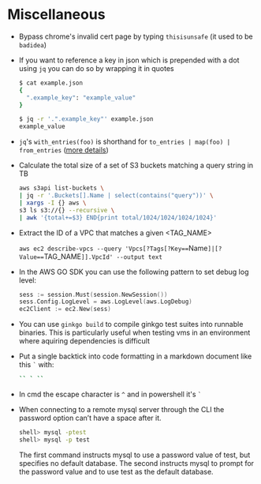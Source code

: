 # Miscellaneous

- Bypass chrome's invalid cert page by typing `thisisunsafe` (it used to be `badidea`)

- If you want to reference a key in json which is prepended with a dot using `jq` you can do so by wrapping it in quotes

  ```sh
  $ cat example.json
  {
    ".example_key": "example_value"
  }

  $ jq -r '.".example_key"' example.json
  example_value
  ```

- `jq`'s `with_entries(foo)` is shorthand for `to_entries | map(foo) | from_entries` ([more details](https://stedolan.github.io/jq/manual/#Builtinoperatorsandfunctions))

- Calculate the total size of a set of S3 buckets matching a query string in TB

  ```sh
  aws s3api list-buckets \
  | jq -r '.Buckets[].Name | select(contains("query"))' \
  | xargs -I {} aws \
  s3 ls s3://{} --recursive \
  | awk '{total+=$3} END{print total/1024/1024/1024/1024}'
  ```

- Extract the ID of a VPC that matches a given <TAG_NAME>

  `aws ec2 describe-vpcs --query 'Vpcs[?Tags[?Key==`Name`]|[?Value==`TAG_NAME`]].VpcId' --output text`

- In the AWS GO SDK you can use the following pattern to set debug log level:

  ```go
  sess := session.Must(session.NewSession())
  sess.Config.LogLevel = aws.LogLevel(aws.LogDebug)
  ec2Client := ec2.New(sess)
  ```

- You can use `ginkgo build` to compile ginkgo test suites into runnable binaries. This is particularly useful when testing vms in an environment where aquiring dependencies is difficult

- Put a single backtick into code formatting in a markdown document like this `` ` `` with:

  ```sh
  `` ` ``
  ```

- In cmd the escape character is `^` and in powershell it's `` ` ``

- When connecting to a remote mysql server through the CLI the password option can’t have a space after it.

  ```sh
  shell> mysql -ptest
  shell> mysql -p test
  ```

  The first command instructs mysql to use a password value of test, but specifies no default database. The second instructs mysql to prompt for the password value and to use test as the default database.

